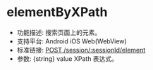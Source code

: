 # elementByXPath

* 功能描述: 搜索页面上的元素。
* 支持平台: Android iOS Web(WebView)
* 标准链接: [POST /session/:sessionId/element](https://w3c.github.io/webdriver/#elements)
* 参数: {string} value XPath 表达式。
